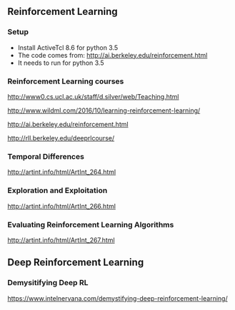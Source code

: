 ## Reinforcement Learning
### Setup
* Install ActiveTcl 8.6 for python 3.5
* The code comes from: http://ai.berkeley.edu/reinforcement.html
* It needs to run for python 3.5

### Reinforcement Learning courses
<http://www0.cs.ucl.ac.uk/staff/d.silver/web/Teaching.html>

<http://www.wildml.com/2016/10/learning-reinforcement-learning/>

<http://ai.berkeley.edu/reinforcement.html>

<http://rll.berkeley.edu/deeprlcourse/>

### Temporal Differences
<http://artint.info/html/ArtInt_264.html>

### Exploration and Exploitation
<http://artint.info/html/ArtInt_266.html>

### Evaluating Reinforcement Learning Algorithms
<http://artint.info/html/ArtInt_267.html>

## Deep Reinforcement Learning
### Demysitifying Deep RL
<https://www.intelnervana.com/demystifying-deep-reinforcement-learning/>

